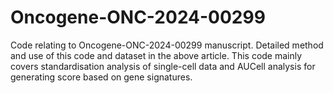 # Oncogene-ONC-2024-00299
Code relating to Oncogene-ONC-2024-00299 manuscript. Detailed method and use of this code and dataset in the above article.
This code mainly covers standardisation analysis of single-cell data and AUCell analysis for generating score based on gene signatures.
